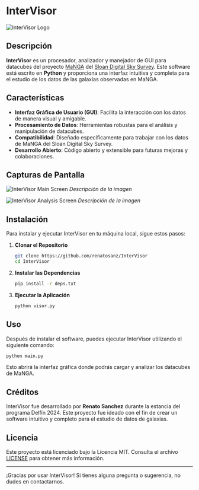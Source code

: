 
# InterVisor

![InterVisor Logo](path_to_logo_image) <!-- Puedes agregar una imagen si tienes un logo -->

## Descripción

**InterVisor** es un procesador, analizador y manejador de GUI para datacubes del proyecto [MaNGA](https://www.sdss.org/surveys/manga/) del [Sloan Digital Sky Survey](https://www.sdss.org/). Este software está escrito en **Python** y proporciona una interfaz intuitiva y completa para el estudio de los datos de las galaxias observadas en MaNGA.

## Características

- **Interfaz Gráfica de Usuario (GUI)**: Facilita la interacción con los datos de manera visual y amigable.
- **Procesamiento de Datos**: Herramientas robustas para el análisis y manipulación de datacubes.
- **Compatibilidad**: Diseñado específicamente para trabajar con los datos de MaNGA del Sloan Digital Sky Survey.
- **Desarrollo Abierto**: Código abierto y extensible para futuras mejoras y colaboraciones.

## Capturas de Pantalla

![InterVisor Main Screen](path_to_screenshot_image1)
*Descripción de la imagen*

![InterVisor Analysis Screen](path_to_screenshot_image2)
*Descripción de la imagen*

## Instalación

Para instalar y ejecutar InterVisor en tu máquina local, sigue estos pasos:

1. **Clonar el Repositorio**

   ```bash
   git clone https://github.com/renatosanz/InterVisor
   cd InterVisor
   ```

2. **Instalar las Dependencias**

   ```bash
   pip install -r deps.txt
   ```

3. **Ejecutar la Aplicación**

   ```bash
   python visor.py
   ```

## Uso

Después de instalar el software, puedes ejecutar InterVisor utilizando el siguiente comando:

```bash
python main.py
```

Esto abrirá la interfaz gráfica donde podrás cargar y analizar los datacubes de MaNGA.

## Créditos

InterVisor fue desarrollado por **Renato Sanchez** durante la estancia del programa Delfín 2024. Este proyecto fue ideado con el fin de crear un software intuitivo y completo para el estudio de datos de galaxias.

## Licencia

Este proyecto está licenciado bajo la Licencia MIT. Consulta el archivo [LICENSE](LICENSE) para obtener más información.

---

¡Gracias por usar InterVisor! Si tienes alguna pregunta o sugerencia, no dudes en contactarnos.
